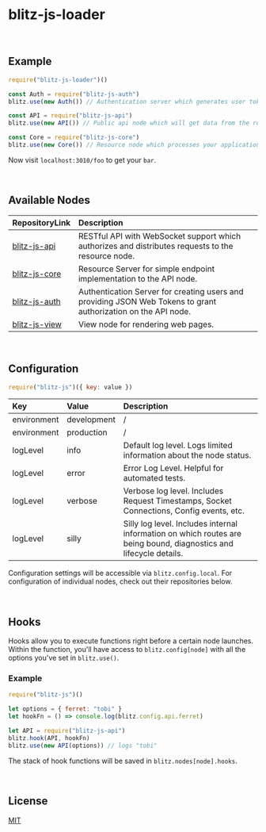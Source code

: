 # blitz-js-loader

<br>

## Example

```javascript
require("blitz-js-loader")()

const Auth = require("blitz-js-auth")
blitz.use(new Auth()) // Authentication server which generates user tokens

const API = require("blitz-js-api")
blitz.use(new API()) // Public api node which will get data from the resource node below

const Core = require("blitz-js-core")
blitz.use(new Core()) // Resource node which processes your application logic
```
Now visit `localhost:3010/foo` to get your `bar`.

<br>

## Available Nodes
| RepositoryLink          | Description   |
|:------------- |:------------- |
| [blitz-js-api](https://github.com/nexus-devs/blitz-js-api) | RESTful API with WebSocket support which authorizes and distributes requests to the resource node. |
| [blitz-js-core](https://github.com/nexus-devs/blitz-js-core) | Resource Server for simple endpoint implementation to the API node. |
| [blitz-js-auth](https://github.com/nexus-devs/blitz-js-auth) | Authentication Server for creating users and providing JSON Web Tokens to grant authorization on the API node.
| [blitz-js-view](https://github.com/nexus-devs/blitz-js-view) | View node for rendering web pages.

<br>

## Configuration
```javascript
require("blitz-js")({ key: value })
```

| Key           | Value         | Description   |
|:------------- |:------------- |:------------- |
| environment   | development   | / |
| environment   | production    | / |
| logLevel      | info          | Default log level. Logs limited information about the node status. |
| logLevel      | error         | Error Log Level. Helpful for automated tests. |
| logLevel      | verbose       | Verbose log level. Includes Request Timestamps, Socket Connections, Config events, etc. |
| logLevel      | silly         | Silly log level. Includes internal information on which routes are being bound, diagnostics and lifecycle details. |

Configuration settings will be accessible via `blitz.config.local`. For configuration of individual nodes, check out their repositories below.

<br>

## Hooks
Hooks allow you to execute functions right before a certain node launches. Within the function, you'll have access to `blitz.config[node]` with all the options you've set in `blitz.use()`.

### Example
```javascript
require("blitz-js")()

let options = { ferret: "tobi" }
let hookFn = () => console.log(blitz.config.api.ferret)

let API = require("blitz-js-api")
blitz.hook(API, hookFn)
blitz.use(new API(options)) // logs "tobi"
```
The stack of hook functions will be saved in `blitz.nodes[node].hooks`.

<br>

## License
[MIT](/LICENSE)
